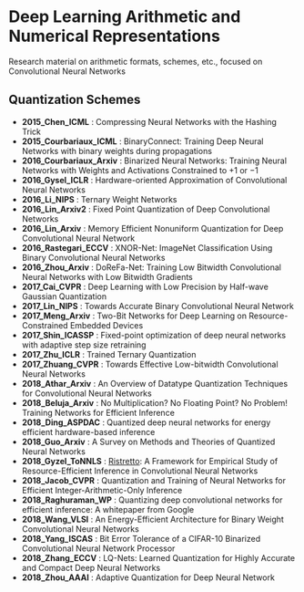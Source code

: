# Deep Learning Arithmetic and Numerical Representations
Research material on arithmetic formats, schemes, etc., focused on Convolutional Neural Networks
## Quantization Schemes
- **2015_Chen_ICML**			: Compressing Neural Networks with the Hashing Trick
- **2015_Courbariaux_ICML**	: BinaryConnect: Training Deep Neural Networks with binary weights during propagations
- **2016_Courbariaux_Arxiv** 	: Binarized Neural Networks: Training Neural Networks with Weights and Activations Constrained to +1 or −1
- **2016_Gysel_ICLR**			: Hardware-oriented Approximation of Convolutional Neural Networks
- **2016_Li_NIPS**			: Ternary Weight Networks
- **2016_Lin_Arxiv2**			: Fixed Point Quantization of Deep Convolutional Networks
- **2016_Lin_Arxiv**			: Memory Efficient Nonuniform Quantization for Deep Convolutional Neural Network
- **2016_Rastegari_ECCV** 	: XNOR-Net: ImageNet Classification Using Binary Convolutional Neural Networks
- **2016_Zhou_Arxiv**			: DoReFa-Net: Training Low Bitwidth Convolutional Neural Networks with Low Bitwidth Gradients
- **2017_Cai_CVPR**			: Deep Learning with Low Precision by Half-wave Gaussian Quantization
- **2017_Lin_NIPS**			: Towards Accurate Binary Convolutional Neural Network
- **2017_Meng_Arxiv**			: Two-Bit Networks for Deep Learning on Resource-Constrained Embedded Devices
- **2017_Shin_ICASSP** 		: Fixed-point optimization of deep neural networks with adaptive step size retraining
- **2017_Zhu_ICLR**			: Trained Ternary Quantization
- **2017_Zhuang_CVPR**		: Towards Effective Low-bitwidth Convolutional Neural Networks
- **2018_Athar_Arxiv** 		: An Overview of Datatype Quantization Techniques for Convolutional Neural Networks
- **2018_Beluja_Arxiv**		: No Multiplication? No Floating Point? No Problem! Training Networks for Efficient Inference
- **2018_Ding_ASPDAC** 		: Quantized deep neural networks for energy efficient hardware-based inference
- **2018_Guo_Arxiv**			: A Survey on Methods and Theories of Quantized Neural Networks
- **2018_Gyzel_ToNNLS**		: [Ristretto](http://lepsucd.com/?page_id=621): A Framework for Empirical Study of Resource-Efficient Inference in Convolutional Neural Networks
- **2018_Jacob_CVPR**			: Quantization and Training of Neural Networks for Efficient Integer-Arithmetic-Only Inference
- **2018_Raghuraman_WP**		: Quantizing deep convolutional networks for efficient inference: A whitepaper from Google
- **2018_Wang_VLSI**        : An Energy-Efficient Architecture for Binary Weight Convolutional Neural Networks
- **2018_Yang_ISCAS**			: Bit Error Tolerance of a CIFAR-10 Binarized Convolutional Neural Network Processor
- **2018_Zhang_ECCV**			: LQ-Nets: Learned Quantization for Highly Accurate and Compact Deep Neural Networks
- **2018_Zhou_AAAI**        : Adaptive Quantization for Deep Neural Network
